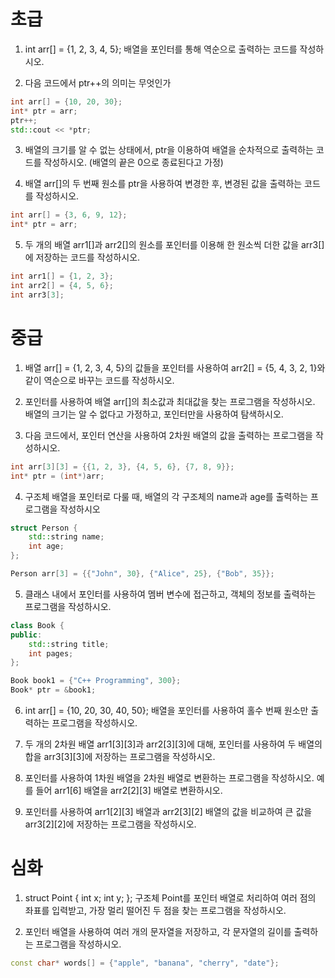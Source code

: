 # 초급
1. int arr[] = {1, 2, 3, 4, 5}; 배열을 포인터를 통해 역순으로 출력하는 코드를 작성하시오.
   
2. 다음 코드에서 ptr++의 의미는 무엇인가
```cpp
int arr[] = {10, 20, 30};
int* ptr = arr;
ptr++;
std::cout << *ptr;
```

3. 배열의 크기를 알 수 없는 상태에서, ptr을 이용하여 배열을 순차적으로 출력하는 코드를 작성하시오. (배열의 끝은 0으로 종료된다고 가정)

4. 배열 arr[]의 두 번째 원소를 ptr을 사용하여 변경한 후, 변경된 값을 출력하는 코드를 작성하시오.
```cpp
int arr[] = {3, 6, 9, 12};
int* ptr = arr;
```

5. 두 개의 배열 arr1[]과 arr2[]의 원소를 포인터를 이용해 한 원소씩 더한 값을 arr3[]에 저장하는 코드를 작성하시오.
```cpp
int arr1[] = {1, 2, 3};
int arr2[] = {4, 5, 6};
int arr3[3];
```

# 중급
1. 배열 arr[] = {1, 2, 3, 4, 5}의 값들을 포인터를 사용하여 arr2[] = {5, 4, 3, 2, 1}와 같이 역순으로 바꾸는 코드를 작성하시오.

2. 포인터를 사용하여 배열 arr[]의 최소값과 최대값을 찾는 프로그램을 작성하시오. 배열의 크기는 알 수 없다고 가정하고, 포인터만을 사용하여 탐색하시오.

3. 다음 코드에서, 포인터 연산을 사용하여 2차원 배열의 값을 출력하는 프로그램을 작성하시오.
```cpp
int arr[3][3] = {{1, 2, 3}, {4, 5, 6}, {7, 8, 9}};
int* ptr = (int*)arr;
```

4. 구조체 배열을 포인터로 다룰 때, 배열의 각 구조체의 name과 age를 출력하는 프로그램을 작성하시오
```cpp
struct Person {
    std::string name;
    int age;
};

Person arr[3] = {{"John", 30}, {"Alice", 25}, {"Bob", 35}};
```

5. 클래스 내에서 포인터를 사용하여 멤버 변수에 접근하고, 객체의 정보를 출력하는 프로그램을 작성하시오.
```cpp
class Book {
public:
    std::string title;
    int pages;
};

Book book1 = {"C++ Programming", 300};
Book* ptr = &book1;
```

6. int arr[] = {10, 20, 30, 40, 50}; 배열을 포인터를 사용하여 홀수 번째 원소만 출력하는 프로그램을 작성하시오.

7. 두 개의 2차원 배열 arr1[3][3]과 arr2[3][3]에 대해, 포인터를 사용하여 두 배열의 합을 arr3[3][3]에 저장하는 프로그램을 작성하시오.

8. 포인터를 사용하여 1차원 배열을 2차원 배열로 변환하는 프로그램을 작성하시오. 예를 들어 arr1[6] 배열을 arr2[2][3] 배열로 변환하시오.

9. 포인터를 사용하여 arr1[2][3] 배열과 arr2[3][2] 배열의 값을 비교하여 큰 값을 arr3[2][2]에 저장하는 프로그램을 작성하시오.

# 심화

1. struct Point { int x; int y; }; 구조체 Point를 포인터 배열로 처리하여 여러 점의 좌표를 입력받고, 가장 멀리 떨어진 두 점을 찾는 프로그램을 작성하시오.

2. 포인터 배열을 사용하여 여러 개의 문자열을 저장하고, 각 문자열의 길이를 출력하는 프로그램을 작성하시오.
```cpp
const char* words[] = {"apple", "banana", "cherry", "date"};
```